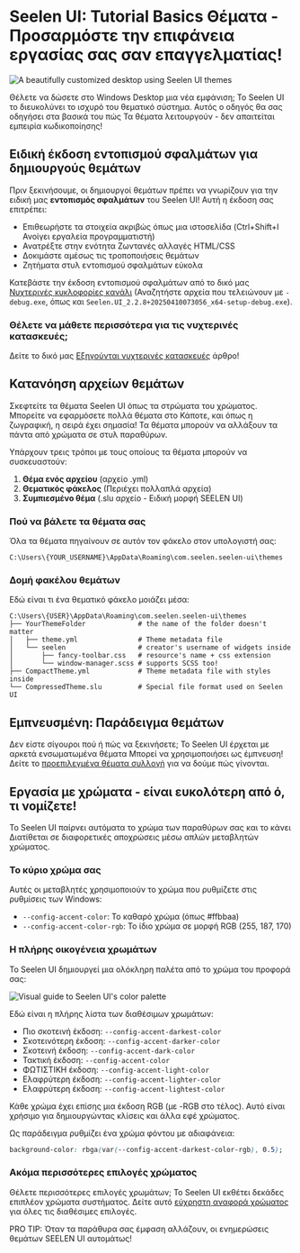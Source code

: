 # Seelen UI: Tutorial Basics Θέματα - Προσαρμόστε την επιφάνεια εργασίας σας σαν επαγγελματίας!

![A beautifully customized desktop using Seelen UI themes](https://raw.githubusercontent.com/Seelen-Inc/sl-blogs/refs/heads/master/blog/seelen-ui-theme-tutorial/image.png)

Θέλετε να δώσετε στο Windows Desktop μια νέα εμφάνιση; Το Seelen UI το
διευκολύνει το ισχυρό του θεματικό σύστημα. Αυτός ο οδηγός θα σας οδηγήσει στα
βασικά του πώς Τα θέματα λειτουργούν - δεν απαιτείται εμπειρία κωδικοποίησης!

## Ειδική έκδοση εντοπισμού σφαλμάτων για δημιουργούς θεμάτων

Πριν ξεκινήσουμε, οι δημιουργοί θεμάτων πρέπει να γνωρίζουν για την ειδική μας
**εντοπισμός σφαλμάτων** του Seelen UI! Αυτή η έκδοση σας επιτρέπει:

- Επιθεωρήστε τα στοιχεία ακριβώς όπως μια ιστοσελίδα (Ctrl+Shift+I Ανοίγει
  εργαλεία προγραμματιστή)
- Ανατρέξτε στην ενότητα Ζωντανές αλλαγές HTML/CSS
- Δοκιμάστε αμέσως τις τροποποιήσεις θεμάτων
- Ζητήματα στυλ εντοπισμού σφαλμάτων εύκολα

Κατεβάστε την έκδοση εντοπισμού σφαλμάτων από το δικό μας
[Νυχτερινές κυκλοφορίες κανάλι](https://seelen.io/apps/seelen-ui/releases/nightly)
(Αναζητήστε αρχεία που τελειώνουν με `-debug.exe`, όπως και
`Seelen.UI_2.2.8+20250410073056_x64-setup-debug.exe`).

### Θέλετε να μάθετε περισσότερα για τις νυχτερινές κατασκευές;

Δείτε το δικό μας
[Εξηγούνται νυχτερινές κατασκευές](https://seelen.io/blog/seelen-ui-nightly)
άρθρο!

## Κατανόηση αρχείων θεμάτων

Σκεφτείτε τα θέματα Seelen UI όπως τα στρώματα του χρώματος. Μπορείτε να
εφαρμόσετε πολλά θέματα στο Κάποτε, και όπως η ζωγραφική, η σειρά έχει σημασία!
Τα θέματα μπορούν να αλλάξουν τα πάντα από χρώματα σε στυλ παραθύρων.

Υπάρχουν τρεις τρόποι με τους οποίους τα θέματα μπορούν να συσκευαστούν:

1. **Θέμα ενός αρχείου** (αρχείο .yml)
2. **Θεματικός φάκελος** (Περιέχει πολλαπλά αρχεία)
3. **Συμπιεσμένο θέμα** (.slu αρχείο - Ειδική μορφή SEELEN UI)

### Πού να βάλετε τα θέματα σας

Όλα τα θέματα πηγαίνουν σε αυτόν τον φάκελο στον υπολογιστή σας:

```text
C:\Users\{YOUR_USERNAME}\AppData\Roaming\com.seelen.seelen-ui\themes
```

### Δομή φακέλου θεμάτων

Εδώ είναι τι ένα θεματικό φάκελο μοιάζει μέσα:

```text
C:\Users\{USER}\AppData\Roaming\com.seelen.seelen-ui\themes
├── YourThemeFolder             # the name of the folder doesn't matter
│   ├── theme.yml               # Theme metadata file
│   └── seelen                  # creator's username of widgets inside
│       ├── fancy-toolbar.css   # resource's name + css extension
│       └── window-manager.scss # supports SCSS too!
├── CompactTheme.yml            # Theme metadata file with styles inside
└── CompressedTheme.slu         # Special file format used on Seelen UI
```

## Εμπνευσμένη: Παράδειγμα θεμάτων

Δεν είστε σίγουροι πού ή πώς να ξεκινήσετε; Το Seelen UI έρχεται με αρκετά
ενσωματωμένα θέματα Μπορεί να χρησιμοποιήσει ως έμπνευση! Δείτε το
[προεπιλεγμένα θέματα συλλογή](https://github.com/eythaann/Seelen-UI/tree/master/static/themes)
για να δούμε πώς γίνονται.

## Εργασία με χρώματα - είναι ευκολότερη από ό, τι νομίζετε!

Το Seelen UI παίρνει αυτόματα το χρώμα των παραθύρων σας και το κάνει Διατίθεται
σε διαφορετικές αποχρώσεις μέσω απλών μεταβλητών χρώματος.

### Το κύριο χρώμα σας

Αυτές οι μεταβλητές χρησιμοποιούν το χρώμα που ρυθμίζετε στις ρυθμίσεις των
Windows:

- `--config-accent-color`: Το καθαρό χρώμα (όπως #ffbbaa)
- `--config-accent-color-rgb`: Το ίδιο χρώμα σε μορφή RGB (255, 187, 170)

### Η πλήρης οικογένεια χρωμάτων

Το Seelen UI δημιουργεί μια ολόκληρη παλέτα από το χρώμα του προφορά σας:

![Visual guide to Seelen UI's color palette](https://raw.githubusercontent.com/Seelen-Inc/sl-blogs/refs/heads/master/blog/seelen-ui-theme-tutorial/colors.png)

Εδώ είναι η πλήρης λίστα των διαθέσιμων χρωμάτων:

- Πιο σκοτεινή έκδοση: `--config-accent-darkest-color`
- Σκοτεινότερη έκδοση: `--config-accent-darker-color`
- Σκοτεινή έκδοση: `--config-accent-dark-color`
- Τακτική έκδοση: `--config-accent-color`
- ΦΩΤΙΣΤΙΚΗ έκδοση: `--config-accent-light-color`
- Ελαφρύτερη έκδοση: `--config-accent-lighter-color`
- Ελαφρύτερη έκδοση: `--config-accent-lightest-color`

Κάθε χρώμα έχει επίσης μια έκδοση RGB (με -RGB στο τέλος). Αυτό είναι χρήσιμο
για δημιουργώντας κλίσεις και άλλα εφέ χρώματος.

Ως παράδειγμα ρυθμίζει ένα χρώμα φόντου με αδιαφάνεια:

```css
background-color: rbga(var(--config-accent-darkest-color-rgb), 0.5);
```

### Ακόμα περισσότερες επιλογές χρώματος

Θέλετε περισσότερες επιλογές χρωμάτων; Το Seelen UI εκθέτει δεκάδες επιπλέον
χρώματα συστήματος. Δείτε αυτό
[εύχρηστη αναφορά χρώματος](https://gist.github.com/eythaann/cd9a3cda0206ce23a17f5ea00ec2ba06)
για όλες τις διαθέσιμες επιλογές.

PRO TIP: Όταν τα παράθυρα σας έμφαση αλλάζουν, οι ενημερώσεις θεμάτων SEELEN UI
αυτομάτως!
